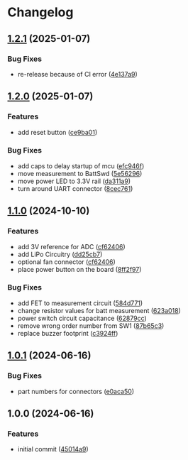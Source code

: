 # Changelog

## [1.2.1](https://github.com/Qeteshpony/Badge-Scanner/compare/v1.2.0...v1.2.1) (2025-01-07)


### Bug Fixes

* re-release because of CI error ([4e137a9](https://github.com/Qeteshpony/Badge-Scanner/commit/4e137a9f02b33090910d54171756a40c091cc72e))

## [1.2.0](https://github.com/Qeteshpony/Badge-Scanner/compare/v1.1.0...v1.2.0) (2025-01-07)


### Features

* add reset button ([ce9ba01](https://github.com/Qeteshpony/Badge-Scanner/commit/ce9ba016b1cea4d7037d31c198c72740869c3f52))


### Bug Fixes

* add caps to delay startup of mcu ([efc946f](https://github.com/Qeteshpony/Badge-Scanner/commit/efc946f88fe66d377718ba1914e0ad7f4b4c1205))
* move measurement to BattSwd ([5e56296](https://github.com/Qeteshpony/Badge-Scanner/commit/5e562964bb7d4a31f9dfc941cf2e9115cc26b03e))
* move power LED to 3.3V rail ([da311a9](https://github.com/Qeteshpony/Badge-Scanner/commit/da311a986510c80a8789e43ebd1766c8498b42f8))
* turn around UART connector ([8cec761](https://github.com/Qeteshpony/Badge-Scanner/commit/8cec7613ee7b15c8cf737b2755fb1b465d007742))

## [1.1.0](https://github.com/Qeteshpony/Badge-Scanner/compare/v1.0.1...v1.1.0) (2024-10-10)


### Features

* add 3V reference for ADC ([cf62406](https://github.com/Qeteshpony/Badge-Scanner/commit/cf62406581093d005cda2081bfa9a6592ed4250c))
* add LiPo Circuitry ([dd25cb7](https://github.com/Qeteshpony/Badge-Scanner/commit/dd25cb7b9406531f7258caf2d13a5172d410a66b))
* optional fan connector ([cf62406](https://github.com/Qeteshpony/Badge-Scanner/commit/cf62406581093d005cda2081bfa9a6592ed4250c))
* place power button on the board ([8ff2f97](https://github.com/Qeteshpony/Badge-Scanner/commit/8ff2f97b8e190eabf7110a3696123f16641124c3))


### Bug Fixes

* add FET to measurement circuit ([584d771](https://github.com/Qeteshpony/Badge-Scanner/commit/584d7710a7379c05beeacbe2760a5b00a8ae9317))
* change resistor values for batt measurement ([623a018](https://github.com/Qeteshpony/Badge-Scanner/commit/623a018b7e6f91680762113eeb0c79d38aea8e0a))
* power switch circuit capacitance ([62879cc](https://github.com/Qeteshpony/Badge-Scanner/commit/62879cc400304d529d634c17997c11a03bb8ad99))
* remove wrong order number from SW1 ([87b65c3](https://github.com/Qeteshpony/Badge-Scanner/commit/87b65c3f2e208ec1de422eee4647292d34436d83))
* replace buzzer footprint ([c3924ff](https://github.com/Qeteshpony/Badge-Scanner/commit/c3924ffa6d855b0646060dfe17f83f52a8e4fc2d))

## [1.0.1](https://github.com/Qeteshpony/Badge-Scanner/compare/v1.0.0...v1.0.1) (2024-06-16)


### Bug Fixes

* part numbers for connectors ([e0aca50](https://github.com/Qeteshpony/Badge-Scanner/commit/e0aca50eb1ef129e9fa19aa4ba4945330c92ab33))

## 1.0.0 (2024-06-16)


### Features

* initial commit ([45014a9](https://github.com/Qeteshpony/Badge-Scanner/commit/45014a9e3f4de7e1946a6ffa00ebe2a186468ebe))

